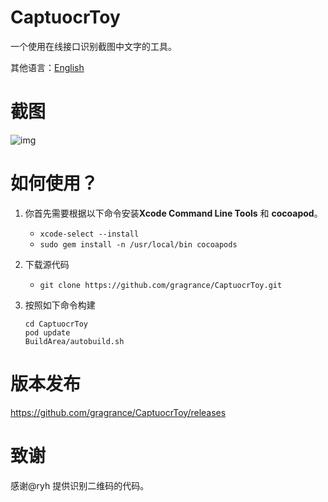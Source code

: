 # CaptuocrToy

一个使用在线接口识别截图中文字的工具。

其他语言：[English](README.md)

# 截图

![img](https://raw.githubusercontent.com/gragrance/CaptuocrToy/master/screenshot.gif)

# 如何使用？

1. 你首先需要根据以下命令安装**Xcode Command Line Tools** 和 **cocoapod**。
   - ```xcode-select --install```
   - ```sudo gem install -n /usr/local/bin cocoapods``` 

2. 下载源代码
   - ```git clone https://github.com/gragrance/CaptuocrToy.git``` 

3. 按照如下命令构建

   ```
   cd CaptuocrToy
   pod update
   BuildArea/autobuild.sh
   ```



# 版本发布

https://github.com/gragrance/CaptuocrToy/releases 

# 致谢

感谢@ryh 提供识别二维码的代码。